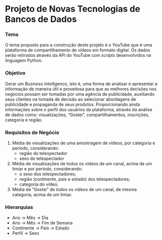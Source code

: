 # Projeto de Novas Tecnologias de Bancos de Dados

### Tema

O tema proposto para a construção deste projeto é o YouTube que é uma plataforma de compartilhamento de vídeos em formato digital. Os dados serão retirados através da API do YouTube com *scripts* desenvolvidos na linguagem Python.

### Objetivo

Gerar um *Business Intelligence*, isto é, uma forma de analisar e apresentar a informação de maneira útil e proveitosa para que as melhores decisões nos negócios possam ser tomadas por uma agência de publicidade, auxiliando seus clientes na tomada de decisão ao selecionar abordagens de publicidade e propaganda de seus produtos. Proporcionando ainda informações sobre o perfil dos usuários da plataforma, através da análise de dados como: visualizações, “Gostei”, compartilhamentos, inscrições, categoria e região.

### Requisitos de Negócio

1. Média de visualizações de uma amostragem de vídeos, por categoria e período, considerando:
    * região do telespectador
    * sexo do telespectador
2. Média de visualizações de todos os vídeos de um canal, acima de um limiar e por período, considerando:
    * o sexo dos telespectadores;
    * região (continente, pais e estado) dos telespectadores;
    * categoria do vídeo;
3. Média de “Gostei” de todos os vídeos de um canal, de mesma categoria, acima de um limiar.


### Hierarquias

+ Ano -> Mês -> Dia
+ Ano -> Mês -> Fim de Semana
+ Continente -> País -> Estado
+ Perfil -> Sexo
